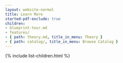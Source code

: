 ```yaml
---
layout: website-normal
title: Learn More
started-pdf-exclude: true
children:
- blueprint-tour.md
- features/
- { path: theory.md, title_in_menu: Theory }
- { path: catalog/, title_in_menu: Browse Catalog }
---
```


<!--
TODO have a list of resources here?  or start w yaml explained?

Got a minute?  blueprint-tour
Got two minutes?  watch the video
Four minutes?  read the features list
  cf http://help.eclipse.org/juno/index.jsp?topic=%2Forg.eclipse.platform.doc.user%2FwhatsNew%2Fplatform_whatsnew.html  -- though maybe with smaller screenshots at left and bigger text for summary!)
More time?
  ...
-->

{% include list-children.html %}

